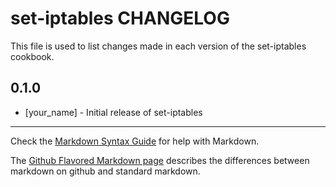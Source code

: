set-iptables CHANGELOG
======================

This file is used to list changes made in each version of the set-iptables cookbook.

0.1.0
-----
- [your_name] - Initial release of set-iptables

- - -
Check the [Markdown Syntax Guide](http://daringfireball.net/projects/markdown/syntax) for help with Markdown.

The [Github Flavored Markdown page](http://github.github.com/github-flavored-markdown/) describes the differences between markdown on github and standard markdown.
